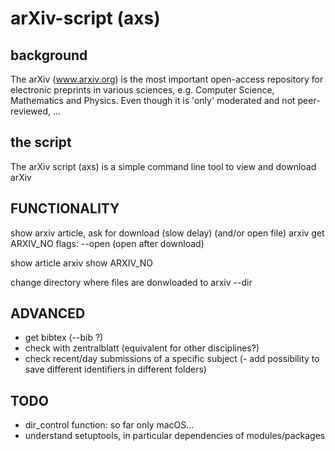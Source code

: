 # arXiv-script (axs)
## background
The arXiv (www.arxiv.org) is the most important open-access repository for electronic preprints in various sciences, e.g. Computer Science, Mathematics and Physics. Even though it is 'only' moderated and not peer-reviewed, ...

## the script
The arXiv script (axs) is a simple command line tool to view and download arXiv


## FUNCTIONALITY
show arxiv article, ask for download (slow delay) (and/or open file)
arxiv get ARXIV_NO
flags: --open (open after download)

show article
arxiv show ARXIV_NO

change directory where files are donwloaded to
arxiv --dir


## ADVANCED
- get bibtex (--bib ?)
- check with zentralblatt (equivalent for other disciplines?)
- check recent/day submissions of a specific subject
(- add possibility to save different identifiers in different folders)


## TODO
- dir_control function: so far only macOS...
- understand setuptools, in particular dependencies of modules/packages
